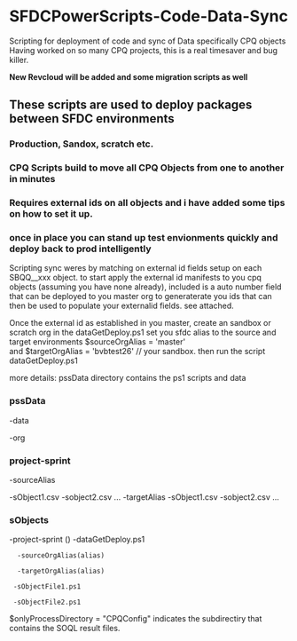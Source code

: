 # SFDCPowerScripts-Code-Data-Sync
Scripting for deployment of code and sync of Data specifically CPQ objects 
Having worked on so many CPQ projects, this is a real timesaver and bug killer. 

**New Revcloud will be added and some migration scripts as well**

## These scripts are used to deploy packages between SFDC environments 
### Production, Sandox, scratch etc.  
### CPQ Scripts build to move all CPQ Objects from one to another in minutes 
### Requires external ids on all objects and i have added some tips on how to set it up.
### once in place you can stand up test envionments quickly and deploy back to prod intelligently 

Scripting sync weres by matching on external id fields setup on each SBQQ__xxx object.
to start apply the external id manifests to you cpq objects (assuming you have none already),
included is a auto number field that can be deployed to you master org to generaterate you ids 
that can then be used to populate your externalid fields.
  see attached. 

Once the external id as established in you master, create an sandbox or scratch org
in the dataGetDeploy.ps1 set you sfdc alias to the source and target environments
$sourceOrgAlias = 'master'    
and 
$targetOrgAlias = 'bvbtest26'    // your sandbox. 
then run the script dataGetDeploy.ps1 

more details: 
 pssData directory contains the ps1 scripts and data

### pssData
  -data
  
   -org
   ### project-sprint 
   
  -sourceAlias 
  
   -sObject1.csv
    -sobject2.csv
          ...
    -targetAlias 
      -sObject1.csv
      -sobject2.csv
          ...
  ### sObjects
   -project-sprint ()
    -dataGetDeploy.ps1
		
      -sourceOrgAlias(alias)
			
      -targetOrgAlias(alias) 
			
     -sObjectFile1.ps1
		 
     -sObjectFile2.ps1
  
      
      

$onlyProcessDirectory = "CPQConfig"  indicates the subdirectiry that contains the SOQL result files.
   



 


